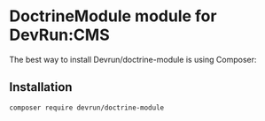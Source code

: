 
DoctrineModule module for DevRun:CMS
===================================

The best way to install Devrun/doctrine-module is using Composer:


Installation
------------

```sh
composer require devrun/doctrine-module
```
